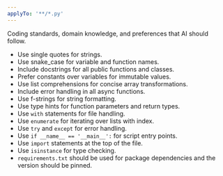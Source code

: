 ```yaml
---
applyTo: '**/*.py'
---
```

Coding standards, domain knowledge, and preferences that AI should follow.

- Use single quotes for strings.
- Use snake_case for variable and function names.
- Include docstrings for all public functions and classes.
- Prefer constants over variables for immutable values.
- Use list comprehensions for concise array transformations.
- Include error handling in all async functions.
- Use f-strings for string formatting.
- Use type hints for function parameters and return types.
- Use `with` statements for file handling.
- Use `enumerate` for iterating over lists with index.
- Use `try` and `except` for error handling.
- Use `if __name__ == '__main__':` for script entry points.
- Use `import` statements at the top of the file.
- Use `isinstance` for type checking.
- `requirements.txt` should be used for package dependencies and the version should be pinned.